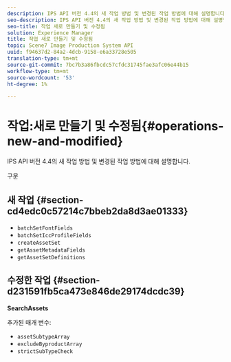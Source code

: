 ```yaml
---
description: IPS API 버전 4.4의 새 작업 방법 및 변경된 작업 방법에 대해 설명합니다.
seo-description: IPS API 버전 4.4의 새 작업 방법 및 변경된 작업 방법에 대해 설명합니다.
seo-title: 작업 새로 만들기 및 수정됨
solution: Experience Manager
title: 작업 새로 만들기 및 수정됨
topic: Scene7 Image Production System API
uuid: f94637d2-84a2-4dcb-9158-e6a33728e505
translation-type: tm+mt
source-git-commit: 7bc7b3a86fbcdc57cfdc31745fae3afc06e44b15
workflow-type: tm+mt
source-wordcount: '53'
ht-degree: 1%

---
```



# 작업:새로 만들기 및 수정됨{#operations-new-and-modified}

IPS API 버전 4.4의 새 작업 방법 및 변경된 작업 방법에 대해 설명합니다.

구문

## 새 작업 {#section-cd4edc0c57214c7bbeb2da8d3ae01333}

* `batchSetFontFields`
* `batchSetIccProfileFields`
* `createAssetSet`
* `getAssetMetadataFields`
* `getAssetSetDefinitions`

## 수정한 작업 {#section-d231591fb5ca473e846de29174dcdc39}

**SearchAssets**

추가된 매개 변수:

* `assetSubtypeArray`
* `excludeByproductArray`
* `strictSubTypeCheck`

